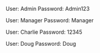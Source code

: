 User: Admin
Password: Admin123

User: Manager
Password: Manager

User: Charlie
Password: 12345

User: Doug
Password: Doug
